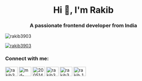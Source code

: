 <h1 align="center">Hi 👋, I'm Rakib</h1>
<h3 align="center">A passionate frontend developer from India</h3>

<p align="left"> <img src="https://komarev.com/ghpvc/?username=rakib3903&label=Profile%20views&color=0e75b6&style=flat" alt="rakib3903" /> </p>

<p align="left"> <a href="https://github.com/ryo-ma/github-profile-trophy"><img src="https://github-profile-trophy.vercel.app/?username=rakib3903" alt="rakib3903" /></a> </p>

<h3 align="left">Connect with me:</h3>
<p align="left">
<a href="https://twitter.com/rakib3903" target="blank"><img align="center" src="https://raw.githubusercontent.com/rahuldkjain/github-profile-readme-generator/master/src/images/icons/Social/twitter.svg" alt="rakib3903" height="30" width="40" /></a>
<a href="https://linkedin.com/in/md-rakib-hossain-b0772825b" target="blank"><img align="center" src="https://raw.githubusercontent.com/rahuldkjain/github-profile-readme-generator/master/src/images/icons/Social/linked-in-alt.svg" alt="md-rakib-hossain-b0772825b" height="30" width="40" /></a>
<a href="https://stackoverflow.com/users/20051416" target="blank"><img align="center" src="https://raw.githubusercontent.com/rahuldkjain/github-profile-readme-generator/master/src/images/icons/Social/stack-overflow.svg" alt="20051416" height="30" width="40" /></a>
<a href="https://fb.com/rakib3903" target="blank"><img align="center" src="https://raw.githubusercontent.com/rahuldkjain/github-profile-readme-generator/master/src/images/icons/Social/facebook.svg" alt="rakib3903" height="30" width="40" /></a>
<a href="https://instagram.com/rakib3903" target="blank"><img align="center" src="https://raw.githubusercontent.com/rahuldkjain/github-profile-readme-generator/master/src/images/icons/Social/instagram.svg" alt="rakib3903" height="30" width="40" /></a>
<a href="https://codeforces.com/profile/rakib_165" target="blank"><img align="center" src="https://raw.githubusercontent.com/rahuldkjain/github-profile-readme-generator/master/src/images/icons/Social/codeforces.svg" alt="rakib_165" height="30" width="40" /></a>
</p>

